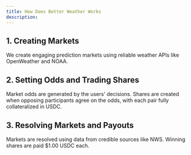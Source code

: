 ```yaml
---
title: How Does Better Weather Works
description:
---
```


## 1. Creating Markets

We create engaging prediction markets using reliable weather APIs like OpenWeather and NOAA.

## 2. Setting Odds and Trading Shares

Market odds are generated by the users' decisions. Shares are created when opposing participants agree on the odds, with each pair fully collateralized in USDC.

## 3. Resolving Markets and Payouts

Markets are resolved using data from credible sources like NWS. Winning shares are paid $1.00 USDC each.
